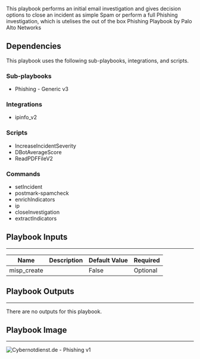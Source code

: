 This playbook performs an initial email investigation and gives decision options to close an incident as simple Spam or perform a full Phishing investigation, which is utelises the out of the box Phishing Playbook by Palo Alto Networks

## Dependencies
This playbook uses the following sub-playbooks, integrations, and scripts.

### Sub-playbooks
* Phishing - Generic v3

### Integrations
* ipinfo_v2

### Scripts
* IncreaseIncidentSeverity
* DBotAverageScore
* ReadPDFFileV2

### Commands
* setIncident
* postmark-spamcheck
* enrichIndicators
* ip
* closeInvestigation
* extractIndicators

## Playbook Inputs
---

| **Name** | **Description** | **Default Value** | **Required** |
| --- | --- | --- | --- |
| misp_create |  | False | Optional |

## Playbook Outputs
---
There are no outputs for this playbook.

## Playbook Image
---
![Cybernotdienst.de - Phishing v1](../doc_files/Cybernotdienst.de_-_Phishing_v1.png)
